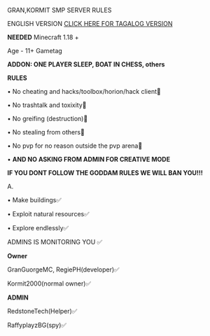 GRAN,KORMIT SMP SERVER RULES 

ENGLISH VERSION [CLICK HERE FOR TAGALOG VERSION](https://github.com/GranGuorgeMC/GranKormitSMP-/tree/Master)

**NEEDED**
Minecraft 1.18 +

Age - 11+ 
Gametag 

**ADDON: ONE PLAYER SLEEP,
BOAT IN CHESS, others**

**RULES**

• No cheating and hacks/toolbox/horion/hack client🚫

• No trashtalk and toxixity🚫

• No greifing (destruction)🚫

• No stealing from others🚫

• No pvp for no reason outside the pvp arena🚫

• **AND NO ASKING FROM ADMIN FOR CREATIVE MODE**

**IF YOU DONT FOLLOW THE GODDAM RULES WE WILL BAN YOU!!!**

A.

• Make buildings✅

• Exploit natural resources✅

• Explore endlessly✅ 

ADMINS IS MONITORING YOU ✅ 

**Owner**

GranGuorgeMC, RegiePH(developer)✅

Kormit2000(normal owner)✅ 

**ADMIN**

RedstoneTech(Helper)✅

RaffyplayzBG(spy)✅


